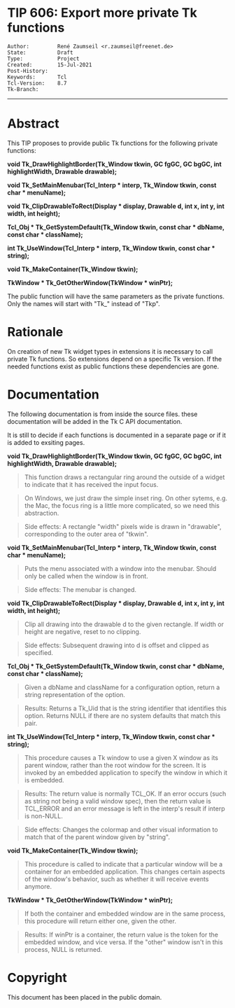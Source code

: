 # TIP 606: Export more private Tk functions
	Author:         René Zaumseil <r.zaumseil@freenet.de>
	State:          Draft
	Type:           Project
	Created:        15-Jul-2021
	Post-History:   
	Keywords:       Tcl
	Tcl-Version:    8.7
	Tk-Branch:      
-----

# Abstract

This TIP proposes to provide public Tk functions for the following private functions:

**void Tk_DrawHighlightBorder(Tk_Window tkwin, GC fgGC, GC bgGC, int highlightWidth, Drawable drawable);**

**void Tk_SetMainMenubar(Tcl_Interp * interp, Tk_Window tkwin, const char * menuName);**

**void Tk_ClipDrawableToRect(Display * display, Drawable d, int x, int y, int width, int height);**

**Tcl_Obj * Tk_GetSystemDefault(Tk_Window tkwin, const char * dbName, const char * className);**

**int Tk_UseWindow(Tcl_Interp * interp, Tk_Window tkwin, const char * string);**

**void Tk_MakeContainer(Tk_Window tkwin);**

**TkWindow * Tk_GetOtherWindow(TkWindow * winPtr);**

The public function will have the same parameters as the private functions.
Only the names will start with "Tk_" instead of "Tkp".

# Rationale

On creation of new Tk widget types in extensions it is necessary to call private Tk functions.
So extensions depend on a specific Tk version.
If the needed functions exist as public functions these dependencies are gone.

# Documentation

The following documentation is from inside the source files. these documentation will be added in the Tk C API documentation.

It is still to decide if each functions is documented in a separate page or if it is added to exsiting pages.

**void Tk_DrawHighlightBorder(Tk_Window tkwin, GC fgGC, GC bgGC, int highlightWidth, Drawable drawable);**

> This function draws a rectangular ring around the outside of a widget to indicate that it has received the input focus.

> On Windows, we just draw the simple inset ring. On other sytems, e.g.  the Mac, the focus ring is a little more complicated, so we need this abstraction.

> Side effects: A rectangle "width" pixels wide is drawn in "drawable", corresponding to the outer area of "tkwin".

**void Tk_SetMainMenubar(Tcl_Interp * interp, Tk_Window tkwin, const char * menuName);**

> Puts the menu associated with a window into the menubar. Should only be called when the window is in front.

> Side effects: The menubar is changed.

**void Tk_ClipDrawableToRect(Display * display, Drawable d, int x, int y, int width, int height);**

> Clip all drawing into the drawable d to the given rectangle. If width or height are negative, reset to no clipping.

> Side effects: Subsequent drawing into d is offset and clipped as specified.

**Tcl_Obj * Tk_GetSystemDefault(Tk_Window tkwin, const char * dbName, const char * className);**

> Given a dbName and className for a configuration option, return a string representation of the option.

> Results: Returns a Tk_Uid that is the string identifier that identifies this option. Returns NULL if there are no system defaults that match this pair.

**int Tk_UseWindow(Tcl_Interp * interp, Tk_Window tkwin, const char * string);**

> This procedure causes a Tk window to use a given X window as its parent window, rather than the root window for the screen. It is invoked by an embedded application to specify the window in which it is embedded.

> Results: The return value is normally TCL_OK. If an error occurs (such as string not being a valid window spec), then the return value is TCL_ERROR and an error message is left in the interp's result if interp is non-NULL.

> Side effects: Changes the colormap and other visual information to match that of the parent window given by "string".

**void Tk_MakeContainer(Tk_Window tkwin);**

> This procedure is called to indicate that a particular window will be a container for an embedded application. This changes certain aspects of the window's behavior, such as whether it will receive events anymore.

**TkWindow * Tk_GetOtherWindow(TkWindow * winPtr);**

> If both the container and embedded window are in the same process, this procedure will return either one, given the other.

> Results: If winPtr is a container, the return value is the token for the embedded window, and vice versa. If the "other" window isn't in this process, NULL is returned.

# Copyright

This document has been placed in the public domain.

